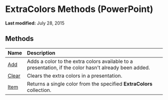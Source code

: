 
# ExtraColors Methods (PowerPoint)

 **Last modified:** July 28, 2015


## Methods



|**Name**|**Description**|
|:-----|:-----|
| [Add](0f4bcac0-fbcf-a6a9-18c2-b4b4fb231cf9.md)|Adds a color to the extra colors available to a presentation, if the color hasn't already been added.|
| [Clear](27c0b8a7-06aa-539a-b4c5-fc63a7ac04d4.md)|Clears the extra colors in a presentation.|
| [Item](213ced3f-fb6a-4447-e73f-1eeeb9f3cebb.md)|Returns a single color from the specified  **ExtraColors** collection.|
